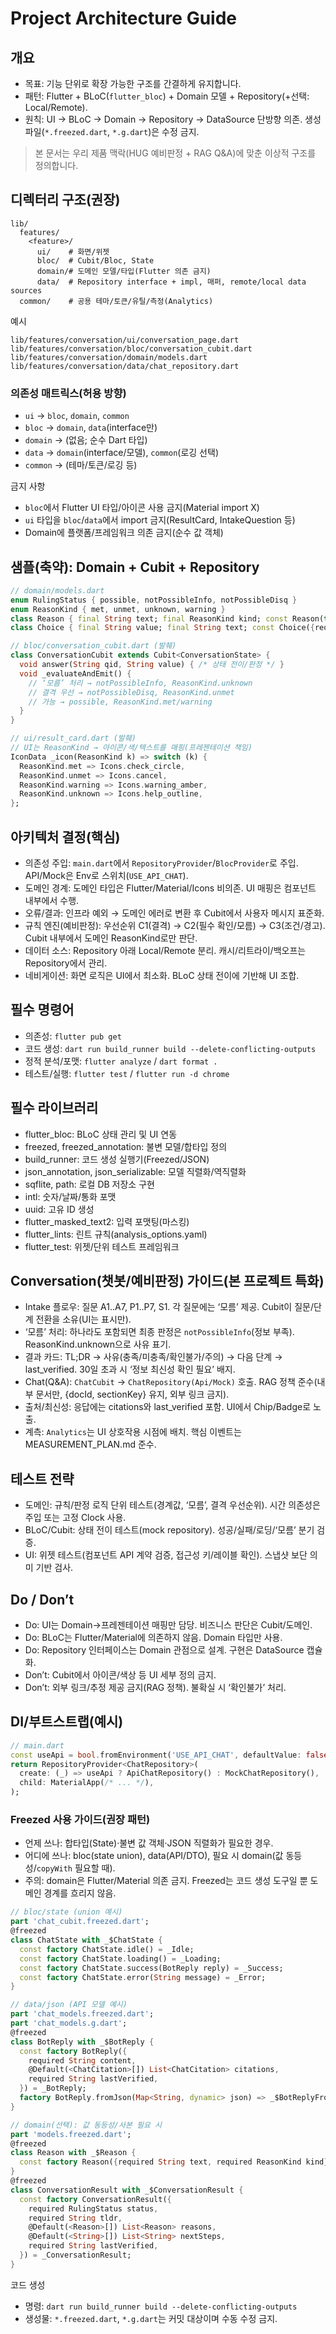 # Project Architecture Guide

## 개요
- 목표: 기능 단위로 확장 가능한 구조를 간결하게 유지합니다.
- 패턴: Flutter + BLoC(`flutter_bloc`) + Domain 모델 + Repository(+선택: Local/Remote).
- 원칙: UI → BLoC → Domain → Repository → DataSource 단방향 의존. 생성 파일(`*.freezed.dart`, `*.g.dart`)은 수정 금지.

> 본 문서는 우리 제품 맥락(HUG 예비판정 + RAG Q&A)에 맞춘 이상적 구조를 정의합니다.

## 디렉터리 구조(권장)
```
lib/
  features/
    <feature>/
      ui/    # 화면/위젯
      bloc/  # Cubit/Bloc, State
      domain/# 도메인 모델/타입(Flutter 의존 금지)
      data/  # Repository interface + impl, 매퍼, remote/local data sources
  common/    # 공용 테마/토큰/유틸/측정(Analytics)
```
예시
```
lib/features/conversation/ui/conversation_page.dart
lib/features/conversation/bloc/conversation_cubit.dart
lib/features/conversation/domain/models.dart
lib/features/conversation/data/chat_repository.dart
```

### 의존성 매트릭스(허용 방향)
- `ui` → `bloc`, `domain`, `common`
- `bloc` → `domain`, `data`(interface만)
- `domain` → (없음; 순수 Dart 타입)
- `data` → `domain`(interface/모델), `common`(로깅 선택)
- `common` → (테마/토큰/로깅 등)

금지 사항
- `bloc`에서 Flutter UI 타입/아이콘 사용 금지(Material import X)
- `ui` 타입을 `bloc`/`data`에서 import 금지(ResultCard, IntakeQuestion 등)
- Domain에 플랫폼/프레임워크 의존 금지(순수 값 객체)

## 샘플(축약): Domain + Cubit + Repository
```dart
// domain/models.dart
enum RulingStatus { possible, notPossibleInfo, notPossibleDisq }
enum ReasonKind { met, unmet, unknown, warning }
class Reason { final String text; final ReasonKind kind; const Reason(this.text, this.kind); }
class Choice { final String value; final String text; const Choice({required this.value, required this.text}); }

// bloc/conversation_cubit.dart (발췌)
class ConversationCubit extends Cubit<ConversationState> {
  void answer(String qid, String value) { /* 상태 전이/판정 */ }
  void _evaluateAndEmit() {
    // ‘모름’ 처리 → notPossibleInfo, ReasonKind.unknown
    // 결격 우선 → notPossibleDisq, ReasonKind.unmet
    // 가능 → possible, ReasonKind.met/warning
  }
}

// ui/result_card.dart (발췌)
// UI는 ReasonKind → 아이콘/색/텍스트를 매핑(프레젠테이션 책임)
IconData _icon(ReasonKind k) => switch (k) {
  ReasonKind.met => Icons.check_circle,
  ReasonKind.unmet => Icons.cancel,
  ReasonKind.warning => Icons.warning_amber,
  ReasonKind.unknown => Icons.help_outline,
};
```

## 아키텍처 결정(핵심)
- 의존성 주입: `main.dart`에서 `RepositoryProvider`/`BlocProvider`로 주입. API/Mock은 Env로 스위치(`USE_API_CHAT`).
- 도메인 경계: 도메인 타입은 Flutter/Material/Icons 비의존. UI 매핑은 컴포넌트 내부에서 수행.
- 오류/결과: 인프라 예외 → 도메인 에러로 변환 후 Cubit에서 사용자 메시지 표준화.
- 규칙 엔진(예비판정): 우선순위 C1(결격) → C2(필수 확인/모름) → C3(조건/경고). Cubit 내부에서 도메인 ReasonKind로만 판단.
- 데이터 소스: Repository 아래 Local/Remote 분리. 캐시/리트라이/백오프는 Repository에서 관리.
- 네비게이션: 화면 로직은 UI에서 최소화. BLoC 상태 전이에 기반해 UI 조합.

## 필수 명령어
- 의존성: `flutter pub get`
- 코드 생성: `dart run build_runner build --delete-conflicting-outputs`
- 정적 분석/포맷: `flutter analyze` / `dart format .`
- 테스트/실행: `flutter test` / `flutter run -d chrome`

## 필수 라이브러리
- flutter_bloc: BLoC 상태 관리 및 UI 연동
- freezed, freezed_annotation: 불변 모델/합타입 정의
- build_runner: 코드 생성 실행기(Freezed/JSON)
- json_annotation, json_serializable: 모델 직렬화/역직렬화
- sqflite, path: 로컬 DB 저장소 구현
- intl: 숫자/날짜/통화 포맷
- uuid: 고유 ID 생성
- flutter_masked_text2: 입력 포맷팅(마스킹)
- flutter_lints: 린트 규칙(analysis_options.yaml)
- flutter_test: 위젯/단위 테스트 프레임워크

## Conversation(챗봇/예비판정) 가이드(본 프로젝트 특화)
- Intake 플로우: 질문 A1..A7, P1..P7, S1. 각 질문에는 ‘모름’ 제공. Cubit이 질문/단계 전환을 소유(UI는 표시만).
- ‘모름’ 처리: 하나라도 포함되면 최종 판정은 `notPossibleInfo`(정보 부족). ReasonKind.unknown으로 사유 표기.
- 결과 카드: TL;DR → 사유(충족/미충족/확인불가/주의) → 다음 단계 → last_verified. 30일 초과 시 ‘정보 최신성 확인 필요’ 배지.
- Chat(Q&A): `ChatCubit` → `ChatRepository(Api/Mock)` 호출. RAG 정책 준수(내부 문서만, {docId, sectionKey} 유지, 외부 링크 금지).
- 출처/최신성: 응답에는 citations와 last_verified 포함. UI에서 Chip/Badge로 노출.
- 계측: `Analytics`는 UI 상호작용 시점에 배치. 핵심 이벤트는 MEASUREMENT_PLAN.md 준수.

## 테스트 전략
- 도메인: 규칙/판정 로직 단위 테스트(경계값, ‘모름’, 결격 우선순위). 시간 의존성은 주입 또는 고정 Clock 사용.
- BLoC/Cubit: 상태 전이 테스트(mock repository). 성공/실패/로딩/‘모름’ 분기 검증.
- UI: 위젯 테스트(컴포넌트 API 계약 검증, 접근성 키/레이블 확인). 스냅샷 보단 의미 기반 검사.

## Do / Don’t
- Do: UI는 Domain→프레젠테이션 매핑만 담당. 비즈니스 판단은 Cubit/도메인.
- Do: BLoC는 Flutter/Material에 의존하지 않음. Domain 타입만 사용.
- Do: Repository 인터페이스는 Domain 관점으로 설계. 구현은 DataSource 캡슐화.
- Don’t: Cubit에서 아이콘/색상 등 UI 세부 정의 금지.
- Don’t: 외부 링크/추정 제공 금지(RAG 정책). 불확실 시 ‘확인불가’ 처리.

## DI/부트스트랩(예시)
```dart
// main.dart
const useApi = bool.fromEnvironment('USE_API_CHAT', defaultValue: false);
return RepositoryProvider<ChatRepository>(
  create: (_) => useApi ? ApiChatRepository() : MockChatRepository(),
  child: MaterialApp(/* ... */),
);
```

### Freezed 사용 가이드(권장 패턴)
- 언제 쓰나: 합타입(State)·불변 값 객체·JSON 직렬화가 필요한 경우.
- 어디에 쓰나: bloc(state union), data(API/DTO), 필요 시 domain(값 동등성/`copyWith` 필요할 때).
- 주의: domain은 Flutter/Material 의존 금지. Freezed는 코드 생성 도구일 뿐 도메인 경계를 흐리지 않음.

```dart
// bloc/state (union 예시)
part 'chat_cubit.freezed.dart';
@freezed
class ChatState with _$ChatState {
  const factory ChatState.idle() = _Idle;
  const factory ChatState.loading() = _Loading;
  const factory ChatState.success(BotReply reply) = _Success;
  const factory ChatState.error(String message) = _Error;
}

// data/json (API 모델 예시)
part 'chat_models.freezed.dart';
part 'chat_models.g.dart';
@freezed
class BotReply with _$BotReply {
  const factory BotReply({
    required String content,
    @Default(<ChatCitation>[]) List<ChatCitation> citations,
    required String lastVerified,
  }) = _BotReply;
  factory BotReply.fromJson(Map<String, dynamic> json) => _$BotReplyFromJson(json);
}

// domain(선택): 값 동등성/사본 필요 시
part 'models.freezed.dart';
@freezed
class Reason with _$Reason {
  const factory Reason({required String text, required ReasonKind kind}) = _Reason;
}
@freezed
class ConversationResult with _$ConversationResult {
  const factory ConversationResult({
    required RulingStatus status,
    required String tldr,
    @Default(<Reason>[]) List<Reason> reasons,
    @Default(<String>[]) List<String> nextSteps,
    required String lastVerified,
  }) = _ConversationResult;
}
```

코드 생성
- 명령: `dart run build_runner build --delete-conflicting-outputs`
- 생성물: `*.freezed.dart`, `*.g.dart`는 커밋 대상이며 수동 수정 금지.
